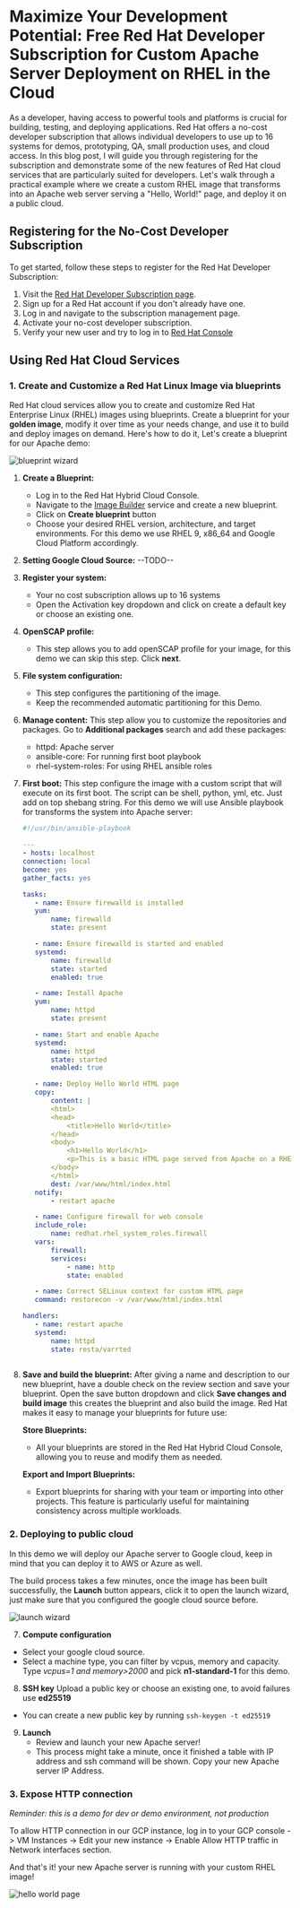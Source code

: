 # Maximize Your Development Potential: Free Red Hat Developer Subscription for Custom Apache Server Deployment on RHEL in the Cloud

As a developer, having access to powerful tools and platforms is crucial for building, testing, and deploying applications. Red Hat offers a no-cost developer subscription that allows individual developers to use up to 16 systems for demos, prototyping, QA, small production uses, and cloud access. In this blog post, I will guide you through registering for the subscription and demonstrate some of the new features of Red Hat cloud services that are particularly suited for developers. Let's walk through a practical example where we create a custom RHEL image that transforms into an Apache web server serving a "Hello, World!" page, and deploy it on a public cloud.

## Registering for the No-Cost Developer Subscription

To get started, follow these steps to register for the Red Hat Developer Subscription:

1. Visit the [Red Hat Developer Subscription page](https://developers.redhat.com/register).
2. Sign up for a Red Hat account if you don't already have one.
3. Log in and navigate to the subscription management page.
4. Activate your no-cost developer subscription.
5. Verify your new user and try to log in to [Red Hat Console](https://console.redhat.com) 

## Using Red Hat Cloud Services

### 1. Create and Customize a Red Hat Linux Image via blueprints

Red Hat cloud services allow you to create and customize Red Hat Enterprise Linux (RHEL) images using blueprints. Create a blueprint for your **golden image**, modify it over time as your needs change, and use it to build and deploy images on demand. Here's how to do it, Let's create a blueprint for our Apache demo:

![blueprint wizard](blueprint_wizard.png)

1. **Create a Blueprint:**
   - Log in to the Red Hat Hybrid Cloud Console.
   - Navigate to the [Image Builder](https://console.redhat.com/preview/insights/image-builder) service and create a new blueprint.
   - Click on **Create blueprint** button
   - Choose your desired RHEL version, architecture, and target environments. For this demo we use RHEL 9, x86_64 and Google Cloud Platform accordingly.

2. **Setting Google Cloud Source:**
   --TODO--

3. **Register your system:**
   - Your no cost subscription allows up to 16 systems
   - Open the Activation key dropdown and click on create a default key or choose an existing one. 

4. **OpenSCAP profile:**
   - This step allows you to add openSCAP profile for your image, for this demo we can skip this step. Click **next**.

5. **File system configuration:**
   - This step configures the partitioning of the image.
   - Keep the recommended automatic partitioning for this Demo.

6. **Manage content:**
   This step allow you to customize the repositories and packages.
   Go to **Additional packages** search and add these packages:
   - httpd: Apache server
   - ansible-core: For running first boot playbook
   - rhel-system-roles: For using RHEL ansible roles

7. **First boot:**
   This step configure the image with a custom script that will execute on its first boot. The script can be shell, python, yml, etc. Just add on top shebang string.
   For this demo we will use Ansible playbook for transforms the system into Apache server:

     ```yml
     #!/usr/bin/ansible-playbook

     ---
    - hosts: localhost
    connection: local
    become: yes
    gather_facts: yes

    tasks:
        - name: Ensure firewalld is installed
        yum:
            name: firewalld
            state: present

        - name: Ensure firewalld is started and enabled
        systemd:
            name: firewalld
            state: started
            enabled: true

        - name: Install Apache
        yum:
            name: httpd
            state: present

        - name: Start and enable Apache
        systemd:
            name: httpd
            state: started
            enabled: true

        - name: Deploy Hello World HTML page
        copy:
            content: |
            <html>
            <head>
                <title>Hello World</title>
            </head>
            <body>
                <h1>Hello World</h1>
                <p>This is a basic HTML page served from Apache on a RHEL machine in GCP with <a href='https://console.redhat.com'>Image builder service</a>.</p>
            </body>
            </html>
            dest: /var/www/html/index.html
        notify:
            - restart apache

        - name: Configure firewall for web console
        include_role:
            name: redhat.rhel_system_roles.firewall
        vars:
            firewall:
            services:
                - name: http
                state: enabled

        - name: Correct SELinux context for custom HTML page
        command: restorecon -v /var/www/html/index.html

    handlers:
        - name: restart apache
        systemd:
            name: httpd
            state: resta/varrted
        
8. **Save and build the blueprint:**
   After giving a name and description to our new blueprint, have a double check on the review section and save your blueprint. Open the save button dropdown and click **Save changes and build image** this creates the blueprint and also build the image. Red Hat makes it easy to manage your blueprints for future use:
   
    **Store Blueprints:**
   - All your blueprints are stored in the Red Hat Hybrid Cloud Console, allowing you to reuse and modify them as needed.

   **Export and Import Blueprints:**
   - Export blueprints for sharing with your team or importing into other projects. This feature is particularly useful for maintaining consistency across multiple workloads. 


### 2. Deploying to public cloud

In this demo we will deploy our Apache server to Google cloud, keep in mind that you can deploy it to AWS or Azure as well. 

The build process takes a few minutes, once the image has been built successfully, the **Launch** button appears, click it to open the launch wizard, just make sure that you configured the google cloud source before.

![launch wizard](launch_wizard.png)

7. **Compute configuration**
  - Select your google cloud source.
  - Select a machine type, you can filter by vcpus, memory and capacity. Type *vcpus=1 and memory>2000* and pick **n1-standard-1** for this demo.
8. **SSH key**
Upload a public key or choose an existing one, to avoid failures use **ed25519** 
 - You can create a new public key by running ```ssh-keygen -t ed25519```
9. **Launch**
   - Review and launch your new Apache server!
   - This process might take a minute, once it finished a table with IP address and ssh command will be shown. Copy your new Apache server IP Address.

### 3. Expose HTTP connection
*Reminder: this is a demo for dev or demo environment, not production*

To allow HTTP connection in our GCP instance, log in to your GCP console -> VM Instances -> Edit your new instance -> Enable Allow HTTP traffic in Network interfaces section.

And that's it! your new Apache server is running with your custom RHEL image!

![hello world page](hello_world.png)